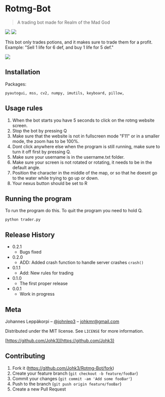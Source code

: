 # Rotmg-Bot
> A trading bot made for Realm of the Mad God

![](https://img.shields.io/badge/python-3.6-blue.svg)
![](https://img.shields.io/pypi/status/Django.svg)

This bot only trades potions, and it makes sure to trade them for a profit.
Example: "Sell 1 life for 6 def, and buy 1 life for 5 def."

![](header.png)

## Installation

Packages:

```
pyautogui, mss, cv2, numpy, imutils, keyboard, pillow, 
```


## Usage rules

1. When the bot starts you have 5 seconds to click on the rotmg website screen.
2. Stop the bot by pressing Q
3. Make sure that the website is not in fullscreen mode "F11" or in a smaller mode, the zoom has to be 100%.
4. Dont click anywhere else when the program is still running, make sure to turn it off first by pressing Q.
5. Make sure your username is in the username.txt folder.
6. Make sure your screen is not rotated or rotating, it needs to be in the default angle.
7. Position the character in the middle of the map, or so that he doesnt go to the water while trying to go up or down.
8. Your nexus button should be set to R

## Running the program

To run the program do this. To quit the program you need to hold Q.
```
python trader.py
```

## Release History

* 0.2.1
    * Bugs fixed
* 0.2.0
    * ADD: Added crash function to handle server crashes `crash()`
* 0.1.1
    * Add: New rules for trading
* 0.1.0
    * The first proper release
* 0.0.1
    * Work in progress

## Meta

Johannes Leppäkorpi – [@johnlep3](https://twitter.com/johnlep3) – johkmr@gmail.com

Distributed under the MIT license. See ``LICENSE`` for more information.

[https://github.com/Johk3](https://github.com/Johk3)

## Contributing

1. Fork it (<https://github.com/Johk3/Rotmg-Bot/fork>)
2. Create your feature branch (`git checkout -b feature/fooBar`)
3. Commit your changes (`git commit -am 'Add some fooBar'`)
4. Push to the branch (`git push origin feature/fooBar`)
5. Create a new Pull Request

<!-- Markdown link & img dfn's -->
[npm-image]: https://img.shields.io/npm/v/datadog-metrics.svg?style=flat-square
[npm-url]: https://npmjs.org/package/datadog-metrics
[npm-downloads]: https://img.shields.io/npm/dm/datadog-metrics.svg?style=flat-square
[travis-image]: https://img.shields.io/travis/dbader/node-datadog-metrics/master.svg?style=flat-square
[travis-url]: https://travis-ci.org/dbader/node-datadog-metrics
[wiki]: https://github.com/yourname/yourproject/wiki
